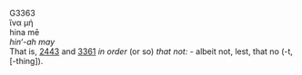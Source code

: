 <body>
  <p>G3363<br>  ἵνα μή  <br> hina mē  <br><i>hin‘-ah</i> <i>may </i><br>That is, <a href="g2443.htm">2443</a> and <a href="g3361.htm">3361</a>  <i>in</i> <i>order</i> (or so) <i>that</i> <i>not:</i> - albeit not, lest, that no (-t, [-thing]).<br></p>
 </body>